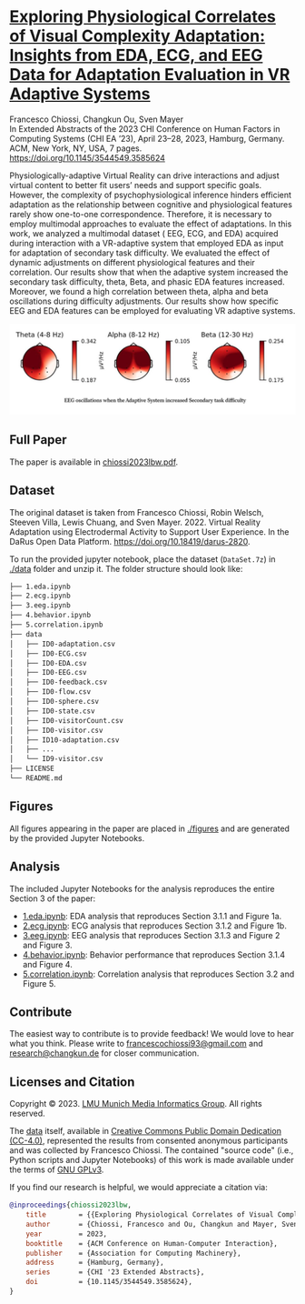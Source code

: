 # [Exploring Physiological Correlates of Visual Complexity Adaptation: Insights from EDA, ECG, and EEG Data for Adaptation Evaluation in VR Adaptive Systems](./chiossi2023lbw.pdf)

Francesco Chiossi, Changkun Ou, Sven Mayer<br/>
In Extended Abstracts of the 2023 CHI Conference on Human Factors in Computing Systems (CHI EA ’23), April 23–28, 2023, Hamburg, Germany. ACM, New York, NY, USA, 7 pages. https://doi.org/10.1145/3544549.3585624

Physiologically-adaptive Virtual Reality can drive interactions and adjust virtual content to better fit users’ needs and support specific goals. However, the complexity of psychophysiological inference hinders efficient adaptation as the relationship between cognitive and physiological features rarely show one-to-one correspondence. Therefore, it is necessary to employ multimodal approaches to evaluate the effect of adaptations. In this work, we analyzed a multimodal dataset ( EEG, ECG, and EDA) acquired during interaction with a VR-adaptive system that employed EDA as input for adaptation of secondary task difficulty. We evaluated the effect of dynamic adjustments on different physiological features and their correlation. Our results show that when the adaptive system increased the secondary task difficulty, theta, Beta, and phasic EDA features increased. Moreover, we found a high correlation between theta, alpha and beta oscillations during difficulty adjustments. Our results show how specific EEG and EDA features can be employed for evaluating VR adaptive systems.

![](teaser.jpg)

## Full Paper

The paper is available in [chiossi2023lbw.pdf](./chiossi2023exploring.pdf).

## Dataset

The original dataset is taken from Francesco Chiossi, Robin Welsch, Steeven Villa, Lewis Chuang, and Sven Mayer. 2022. Virtual Reality Adaptation using Electrodermal Activity to Support User Experience. In the DaRus Open Data Platform. https://doi.org/10.18419/darus-2820.

To run the provided jupyter notebook, place the dataset (`DataSet.7z`) in [./data](./data) folder and unzip it. The folder structure should look like:

```bash
├── 1.eda.ipynb
├── 2.ecg.ipynb
├── 3.eeg.ipynb
├── 4.behavior.ipynb
├── 5.correlation.ipynb
├── data
│   ├── ID0-adaptation.csv
│   ├── ID0-ECG.csv
│   ├── ID0-EDA.csv
│   ├── ID0-EEG.csv
│   ├── ID0-feedback.csv
│   ├── ID0-flow.csv
│   ├── ID0-sphere.csv
│   ├── ID0-state.csv
│   ├── ID0-visitorCount.csv
│   ├── ID0-visitor.csv
│   ├── ID10-adaptation.csv
│   ├── ...
│   └── ID9-visitor.csv
├── LICENSE
└── README.md
```

## Figures

All figures appearing in the paper are placed in [./figures](./figures) and are generated by the provided Jupyter Notebooks.

## Analysis

The included Jupyter Notebooks for the analysis reproduces the entire Section 3 of the paper:

- [1.eda.ipynb](./1.eda.ipynb): EDA analysis that reproduces Section 3.1.1 and Figure 1a.
- [2.ecg.ipynb](./2.ecg.ipynb): ECG analysis that reproduces Section 3.1.2 and Figure 1b.
- [3.eeg.ipynb](./3.eeg.ipynb): EEG analysis that reproduces Section 3.1.3 and Figure 2 and Figure 3.
- [4.behavior.ipynb](./4.behavior.ipynb): Behavior performance that reproduces Section 3.1.4 and Figure 4.
- [5.correlation.ipynb](./5.correlation.ipynb): Correlation analysis that reproduces Section 3.2 and Figure 5.

## Contribute

The easiest way to contribute is to provide feedback! We would love to hear what you think. Please write to [francescochiossi93@gmail.com](mailto:francescochiossi93@gmail.com) and [research@changkun.de](mailto:research@changkun.de) for closer communication.

## Licenses and Citation

Copyright &copy; 2023. [LMU Munich Media Informatics Group](https://www.medien.ifi.lmu.de). All rights reserved.

The [data](./data) itself, available in [Creative Commons Public Domain Dedication (CC-4.0)](https://creativecommons.org/licenses/by/4.0/), represented the results from consented anonymous participants and was collected by Francesco Chiossi. The contained "source code" (i.e., Python scripts and Jupyter Notebooks) of this work is made available under the terms of [GNU GPLv3](./LICENSE).

If you find our research is helpful, we would appreciate a citation via:

```bibtex
@inproceedings{chiossi2023lbw,
	title        = {{Exploring Physiological Correlates of Visual Complexity Adaptation: Insights from EDA, ECG, and EEG Data for Adaptation Evaluation in VR Adaptive Systems}},
	author       = {Chiossi, Francesco and Ou, Changkun and Mayer, Sven},
	year         = 2023,
	booktitle    = {ACM Conference on Human-Computer Interaction},
	publisher    = {Association for Computing Machinery},
	address      = {Hamburg, Germany},
	series       = {CHI '23 Extended Abstracts},
	doi          = {10.1145/3544549.3585624},
}
```
